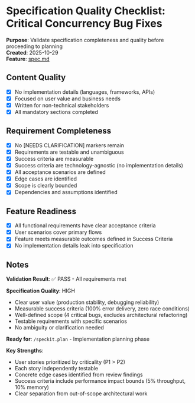 # Specification Quality Checklist: Critical Concurrency Bug Fixes

**Purpose**: Validate specification completeness and quality before proceeding to planning  
**Created**: 2025-10-29  
**Feature**: [spec.md](../spec.md)

## Content Quality

- [x] No implementation details (languages, frameworks, APIs)
- [x] Focused on user value and business needs
- [x] Written for non-technical stakeholders
- [x] All mandatory sections completed

## Requirement Completeness

- [x] No [NEEDS CLARIFICATION] markers remain
- [x] Requirements are testable and unambiguous
- [x] Success criteria are measurable
- [x] Success criteria are technology-agnostic (no implementation details)
- [x] All acceptance scenarios are defined
- [x] Edge cases are identified
- [x] Scope is clearly bounded
- [x] Dependencies and assumptions identified

## Feature Readiness

- [x] All functional requirements have clear acceptance criteria
- [x] User scenarios cover primary flows
- [x] Feature meets measurable outcomes defined in Success Criteria
- [x] No implementation details leak into specification

## Notes

**Validation Result**: ✅ PASS - All requirements met

**Specification Quality**: HIGH
- Clear user value (production stability, debugging reliability)
- Measurable success criteria (100% error delivery, zero race conditions)
- Well-defined scope (4 critical bugs, excludes architectural refactoring)
- Testable requirements with specific scenarios
- No ambiguity or clarification needed

**Ready for**: `/speckit.plan` - Implementation planning phase

**Key Strengths**:
- User stories prioritized by criticality (P1 > P2)
- Each story independently testable
- Concrete edge cases identified from review findings
- Success criteria include performance impact bounds (5% throughput, 10% memory)
- Clear separation from out-of-scope architectural work
